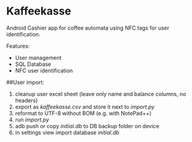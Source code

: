 # Kaffeekasse

Android Cashier app for coffee automata using NFC tags for user identification.

Features:
- User management
- SQL Database
- NFC user identification

##User import:
1. cleanup user excel sheet (leave only name and balance columns, no headers)
2. export as *kaffeekasse.csv* and store it next to *import.py*
3. reformat to UTF-8 without BOM (e.g. with NotePad++)
4. run *import.py*
5. adb push or copy *initial.db* to DB backup folder on device
6. in settings view import database *initial.db* 
